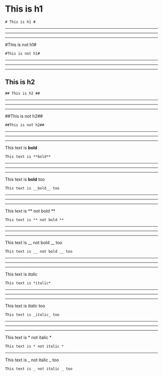 # This is h1 #

	# This is h1 #  
*** 
*** 
*** 
#This is not h1#

	#This is not h1#
*** 
*** 
*** 
## This is h2 ##

	## This is h2 ##
*** 
*** 
*** 
##This is not h2##

	##This is not h2##
*** 
*** 
*** 
This text is **bold**

	This text is **bold**  
*** 
*** 
*** 
This text is __bold__ too

	This text is __bold__ too  
*** 
*** 
*** 
This text is ** not bold **

	This text is ** not bold **  
*** 
*** 
*** 
This text is __ not bold __ too

	This text is __ not bold __ too
*** 
*** 
*** 
This text is *italic*

	This text is *italic*  
*** 
*** 
*** 
This text is _italic_ too

	This text is _italic_ too  
*** 
*** 
*** 
This text is * not italic *

	This text is * not italic *  
*** 
This text is _ not italic _ too

    This text is _ not italic _ too

